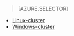 > [AZURE.SELECTOR]
- [Linux-cluster](../articles/hdinsight/hdinsight-hbase-tutorial-get-started-linux.md)
- [Windows-cluster](../articles/hdinsight/hdinsight-hbase-tutorial-get-started.md)



<!--HONumber=sep16_HO2-->


